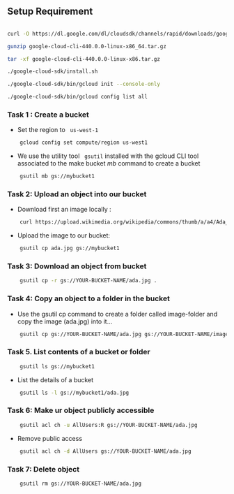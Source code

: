 ## Setup Requirement

```bash

curl -O https://dl.google.com/dl/cloudsdk/channels/rapid/downloads/google-cloud-cli-440.0.0-linux-x86_64.tar.gz

gunzip google-cloud-cli-440.0.0-linux-x86_64.tar.gz 

tar -xf google-cloud-cli-440.0.0-linux-x86.tar.gz

./google-cloud-sdk/install.sh

./google-cloud-sdk/bin/gcloud init --console-only

./google-cloud-sdk/bin/gcloud config list all

```

### Task 1 : Create a bucket

- Set the region to `` us-west-1``
```bash
	gcloud config set compute/region us-west1
```

- We use the utility tool `` gsutil`` installed with the gcloud CLI tool associated to the make bucket *mb* command to create a bucket

```bash
	gsutil mb gs://mybucket1
```

### Task 2: Upload an object into our bucket

- Download first an image locally :
```bash
	curl https://upload.wikimedia.org/wikipedia/commons/thumb/a/a4/Ada_Lovelace_portrait.jpg/800px-Ada_Lovelace_portrait.jpg --output ada.jpg
```

- Upload the image to our bucket:
```bash
	gsutil cp ada.jpg gs://mybucket1
```

### Task 3: Download an object from bucket

```bash
	gsutil cp -r gs://YOUR-BUCKET-NAME/ada.jpg .
```

### Task 4: Copy an object to a folder in the bucket

- Use the gsutil cp command to create a folder called image-folder and copy the image (ada.jpg) into it...

```bash
	gsutil cp gs://YOUR-BUCKET-NAME/ada.jpg gs://YOUR-BUCKET-NAME/image-folder/
```

### Task 5. List contents of a bucket or folder

```bash
	gsutil ls gs://mybucket1
```

- List the details of a bucket

```bash
	gsutil ls -l gs://mybucket1/ada.jpg
```

### Task 6: Make ur object publicly accessible

```bash
	gsutil acl ch -u AllUsers:R gs://YOUR-BUCKET-NAME/ada.jpg
```

- Remove public access

```bash
	gsutil acl ch -d AllUsers gs://YOUR-BUCKET-NAME/ada.jpg
```

### Task 7: Delete object

```bash
	gsutil rm gs://YOUR-BUCKET-NAME/ada.jpg
```

